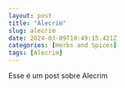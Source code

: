 ```yaml
---
layout: post
title: "Alecrim"
slug: alecrim
date: 2024-03-09T19:49:15.421Z
categories: [Herbs and Spices]
tags: [Alecrim]
---
```

Esse é um post sobre Alecrim